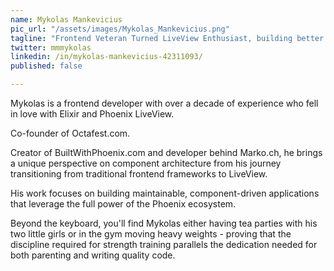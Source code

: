 ```yaml
---
name: Mykolas Mankevicius
pic_url: "/assets/images/Mykolas_Mankevicius.png"
tagline: "Frontend Veteran Turned LiveView Enthusiast, building better web experiences one component at a time"
twitter: mmmykolas
linkedin: /in/mykolas-mankevicius-42311093/
published: false

---
```

Mykolas is a frontend developer with over a decade of experience who fell in love with Elixir and Phoenix LiveView.

Co-founder of Octafest.com.

Creator of BuiltWithPhoenix.com and developer behind Marko.ch, he brings a unique perspective on component architecture from his journey transitioning from traditional frontend frameworks to LiveView.

His work focuses on building maintainable, component-driven applications that leverage the full power of the Phoenix ecosystem.

Beyond the keyboard, you'll find Mykolas either having tea parties with his two little girls or in the gym moving heavy weights - proving that the discipline required for strength training parallels the dedication needed for both parenting and writing quality code.
